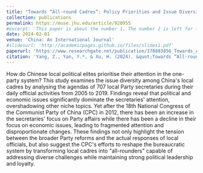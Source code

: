 ```yaml
---
title: "Towards “All-round Cadres”: Policy Priorities and Issue Diversity of Local Bureaucrats in China, 2005–19"
collection: publications
permalink: https://muse.jhu.edu/article/920955
#excerpt: 'This paper is about the number 1. The number 2 is left for future work.'
date: 2024-02-01
venue: 'China: An International Journal'
#slidesurl: 'http://academicpages.github.io/files/slides1.pdf'
paperurl: 'https://www.researchgate.net/publication/378803856_Towards_All-round_Cadres_Policy_Priorities_and_Issue_Diversity_of_Local_Bureaucrats_in_China_2005-19'
citation: 'Yang, Z., Yan, Y.*, & Xu, H. (2024). &quot;Towards “All-round Cadres”: Policy Priorities and Issue Diversity of Local Bureaucrats in China, 2005–19.&quot; <i>China: An International Journal</i>. 22(1).'
---
```


How do Chinese local political elites prioritise their attention in the one-party system? This study examines the issue diversity among China's local cadres by analysing the agendas of 707 local Party secretaries during their daily official activities from 2005 to 2019. Findings reveal that political and economic issues significantly dominate the secretaries' attention, overshadowing other niche topics. Yet after the 18th National Congress of the Communist Party of China (CPC) in 2012, there has been an increase in the secretaries' focus on Party affairs while there has been a decline in their focus on economic issues, leading to fragmented attention and disproportionate changes. These findings not only highlight the tension between the broader Party reforms and the actual responses of local officials, but also suggest the CPC's efforts to reshape the bureaucratic system by transforming local cadres into "all-rounders" capable of addressing diverse challenges while maintaining strong political leadership and loyalty.
